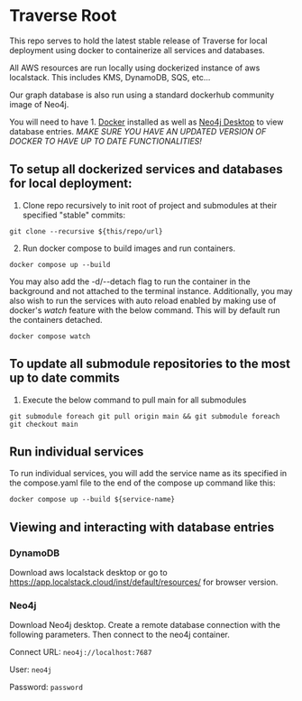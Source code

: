 # Traverse Root

This repo serves to hold the latest stable release of Traverse for local deployment using docker to containerize all services and databases.

All AWS resources are run locally using dockerized instance of aws localstack. This includes KMS, DynamoDB, SQS, etc...

Our graph database is also run using a standard dockerhub community image of Neo4j.

You will need to have 1. [Docker](https://www.docker.com/products/docker-desktop/) installed as well as [Neo4j Desktop](https://neo4j.com/download/) to view database entries. _MAKE SURE YOU HAVE AN UPDATED VERSION OF DOCKER TO HAVE UP TO DATE FUNCTIONALITIES!_


## To setup all dockerized services and databases for local deployment:

1. Clone repo recursively to init root of project and submodules at their specified "stable" commits:

`git clone --recursive ${this/repo/url}`

2. Run docker compose to build images and run containers.

`docker compose up --build`

You may also add the -d/--detach flag to run the container in the background and not attached to the terminal instance.
Additionally, you may also wish to run the services with auto reload enabled by making use of docker's _watch_ feature with the below command. This will by default run the containers detached.
          
`docker compose watch`

## To update all submodule repositories to the most up to date commits

1. Execute the below command to pull main for all submodules

`git submodule foreach git pull origin main && git submodule foreach git checkout main`

## Run individual services

To run individual services, you will add the service name as its specified in the compose.yaml file to the end of the compose up command like this:

`docker compose up --build ${service-name}`


## Viewing and interacting with database entries

### DynamoDB

  Download aws localstack desktop or go to https://app.localstack.cloud/inst/default/resources/ for browser version.

### Neo4j

  Download Neo4j desktop. Create a remote database connection with the following parameters. Then connect to the neo4j container.

  Connect URL: `neo4j://localhost:7687`
  
  User: `neo4j`

  Password: `password`





